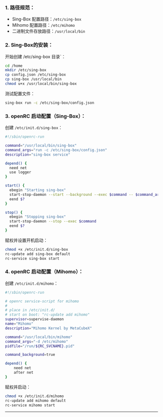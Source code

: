 ### 1. 路径规范：

* Sing-Box 配置路径：`/etc/sing-box`
* Mihomo 配置路径：`/etc/mihomo`
* 二进制文件存放路径：`/usr/local/bin`

### 2. Sing-Box的安装：

开始创建 /etc/sing-box 目录`：

```bash
cd /home
mkdir /etc/sing-box
cp config.json /etc/sing-box
cp sing-box /usr/local/bin
chmod u+x /usr/local/bin/sing-box
```
测试配置文件：

```bash
sing-box run -c /etc/sing-box/config.json
```

### 3. openRC 启动配置（Sing-Box）：

创建 `/etc/init.d/sing-box`：

```bash
#!/sbin/openrc-run

command="/usr/local/bin/sing-box"
command_args="run -c /etc/sing-box/config.json"
description="sing-box service"

depend() {
  need net
  use logger
}

start() {
  ebegin "Starting sing-box"
  start-stop-daemon --start --background --exec $command -- $command_args
  eend $?
}

stop() {
  ebegin "Stopping sing-box"
  start-stop-daemon --stop --exec $command
  eend $?
}
```

赋权并设置开机启动：

```bash
chmod +x /etc/init.d/sing-box
rc-update add sing-box default
rc-service sing-box start
```

### 4. openRC 启动配置（Mihomo）：

创建 `/etc/init.d/mihomo`：

```bash
#!/sbin/openrc-run

# openrc service-script for mihomo
#
# place in /etc/init.d/
# start on boot: "rc-update add mihomo"
supervisor=supervise-daemon
name="Mihomo"
description="Mihomo Kernel by MetaCubeX"

command="/usr/local/bin/mihomo"
command_args="-d /etc/mihomo"
pidfile="/run/${RC_SVCNAME}.pid"

command_background=true

depend() {
    need net
    after net
}
```

赋权并启动：

```bash
chmod +x /etc/init.d/mihomo
rc-update add mihomo default
rc-service mihomo start
```

---
